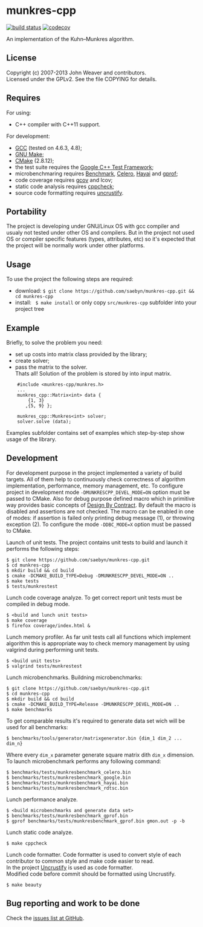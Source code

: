 munkres-cpp
===========

[![build status](https://gitlab.com/Gluttton/munkres-cpp/badges/devel/build.svg)](https://gitlab.com/Gluttton/munkres-cpp/commits/devel)
[![codecov](https://codecov.io/gl/Gluttton/munkres-cpp/branch/devel/graph/badge.svg)](https://codecov.io/gl/Gluttton/munkres-cpp)


An implementation of the Kuhn–Munkres algorithm.



License
-------

Copyright (c) 2007-2013 John Weaver and contributors.  
Licensed under the GPLv2. See the file COPYING for details.



Requires
--------

For using:  
 - C++ compiler with C++11 support.  


For development:  
 - [GCC](https://gcc.gnu.org/) (tested on 4.6.3, 4.8);  
 - [GNU Make](https://www.gnu.org/software/make/);  
 - [CMake](http://www.cmake.org/) (2.8.12);  
 - the test suite requires the [Google C++ Test Framework](http://code.google.com/p/googletest/);  
 - microbenchmaring requires [Benchmark](https://github.com/google/benchmark), [Celero](https://github.com/DigitalInBlue/Celero), [Hayai](https://github.com/nickbruun/hayai) and [gprof](http://www.gnu.org/software/binutils/);  
 - code coverage requires [gcov](https://gcc.gnu.org/onlinedocs/gcc/Gcov.html) and lcov;  
 - static code analysis requires [cppcheck](https://github.com/danmar/cppcheck);  
 - source code formatting requires [uncrustify](http://uncrustify.sourceforge.net).  



Portability
-----------

The project is developing under GNU/Linux OS with gcc compiler and usualy not tested under other OS and compilers.
But in the project not used OS or compiler specific features (types, attributes, etc) so it's expected that the project will be normally work under other platforms.



Usage
-----

To use the project the following steps are required:  
  - download: ```$ git clone https://github.com/saebyn/munkres-cpp.git && cd munkres-cpp```  
  - install: ``` $ make install``` or only copy ```src/munkres-cpp``` subfolder into your project tree  



Example
-------

Briefly, to solve the problem you need:  
 - set up costs into matrix class provided by the library;  
 - create solver;  
 - pass the matrix to the solver.  
Thats all! Solution of the problem is stored by into input matrix.

```
    #include <munkres-cpp/munkres.h>
    ...
    munkres_cpp::Matrix<int> data {
        {1, 3}
       ,{5, 9} };

    munkres_cpp::Munkres<int> solver;
    solver.solve (data);
```

Examples subfolder contains set of examples which step-by-step show usage of the library.



Development
-----------

For development purpose in the project implemented a variety of build targets.
All of them help to continuously check correctness of algorithm implementation, performance, memory management, etc.
To configure project in development mode ```-DMUNKRESCPP_DEVEL_MODE=ON``` option must be passed to CMake.
Also for debug purpose defined macro which in primitive way provides basic concepts
of [Design By Contract](https://en.wikipedia.org/wiki/Design_by_contract). By default the macro is disabled and
assertions are not checked. The macro can be enabled in one of modes: if assertion is failed only printing debug message (1),
or throwing exception (2). To configure the mode ```-DDBC_MODE=X``` option must be passed to CMake.

Launch of unit tests.
The project contains unit tests to build and launch it performs the following steps:
```
$ git clone https://github.com/saebyn/munkres-cpp.git
$ cd munkres-cpp
$ mkdir build && cd build
$ cmake -DCMAKE_BUILD_TYPE=Debug -DMUNKRESCPP_DEVEL_MODE=ON ..
$ make tests
$ tests/munkrestest
```


Lunch code coverage analyze.
To get correct report unit tests must be compiled in debug mode.
```
$ <build and lunch unit tests>
$ make coverage
$ firefox coverage/index.html &
```


Lunch memory profiler.
As far unit tests call all functions which implement algorithm this is appropriate way to check memory management by using valgrind during performing unit tests.
```
$ <build unit tests>
$ valgrind tests/munkrestest
```


Lunch microbenchmarks.
Buildning microbenchmarks:
```
$ git clone https://github.com/saebyn/munkres-cpp.git
$ cd munkres-cpp
$ mkdir build && cd build
$ cmake -DCMAKE_BUILD_TYPE=Release -DMUNKRESCPP_DEVEL_MODE=ON ..
$ make benchmarks
```
To get comparable results it's required to generate data set wich will be used for all benchmarks:
```
$ benchmarks/tools/generator/matrixgenerator.bin {dim_1 dim_2 ... dim_n}
```
Where every ```dim_x``` parameter generate square matrix dith ```dim_x``` dimension.
To launch microbenchmark performs any following command:
```
$ benchmarks/tests/munkresbenchmark_celero.bin
$ benchmarks/tests/munkresbenchmark_google.bin
$ benchmarks/tests/munkresbenchmark_hayai.bin
$ benchmarks/tests/munkresbenchmark_rdtsc.bin
```


Lunch performance analyze.
```
$ <build microbenchmarks and generate data set>
$ benchmarks/tests/munkresbenchmark_gprof.bin
$ gprof benchmarks/tests/munkresbenchmark_gprof.bin gmon.out -p -b
```


Lunch static code analyze.
```
$ make cppcheck
```


Lunch code formatter.
Code formatter is used to convert style of each contributor to common style and make code easier to read.  
In the project [Uncrustify](http://uncrustify.sourceforge.net) is used as code formatter.  
Modified code before commit should be formatted using Uncrustify.  
```
$ make beauty
```


Bug reporting and work to be done
---------------------------------

Check the [issues list at GitHub](https://github.com/saebyn/munkres-cpp/issues?state=open).
